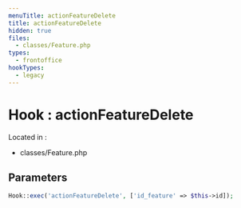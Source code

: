 ```yaml
---
menuTitle: actionFeatureDelete
title: actionFeatureDelete
hidden: true
files:
  - classes/Feature.php
types:
  - frontoffice
hookTypes:
  - legacy
---
```


# Hook : actionFeatureDelete

Located in :

  - classes/Feature.php

## Parameters

```php
Hook::exec('actionFeatureDelete', ['id_feature' => $this->id]);
```